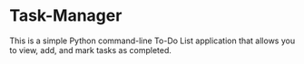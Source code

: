 # Task-Manager
This is a simple Python command-line To-Do List application that allows you to view, add, and mark tasks as completed.
